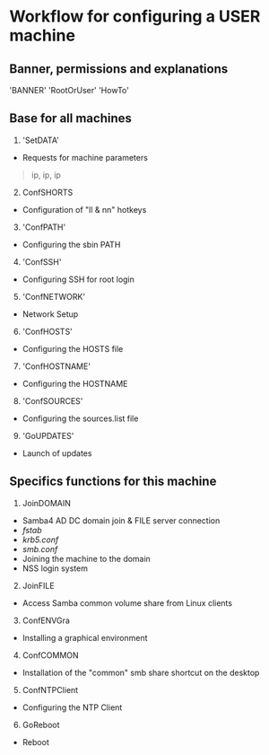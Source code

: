 # Workflow for configuring a USER machine

## Banner, permissions and explanations
'BANNER'
'RootOrUser'
'HowTo'

## Base for all machines
1. 'SetDATA'
- Requests for machine parameters
> ip, ip, ip

2. ConfSHORTS
- Configuration of "ll & nn" hotkeys

3. 'ConfPATH'
- Configuring the sbin PATH

4. 'ConfSSH'
- Configuring SSH for root login

5. 'ConfNETWORK'
- Network Setup

6. 'ConfHOSTS'
- Configuring the HOSTS file

7. 'ConfHOSTNAME'
- Configuring the HOSTNAME

8. 'ConfSOURCES'
- Configuring the sources.list file

9. 'GoUPDATES'
- Launch of updates

## Specifics functions for this machine
1. JoinDOMAIN
- Samba4 AD DC domain join & FILE server connection
- *fstab*
- *krb5.conf*
- *smb.conf*
- Joining the machine to the domain
- NSS login system
2. JoinFILE
- Access Samba common volume share from Linux clients
3. ConfENVGra
- Installing a graphical environment
4. ConfCOMMON
- Installation of the "common" smb share shortcut on the desktop
5. ConfNTPClient
- Configuring the NTP Client
6. GoReboot
- Reboot
